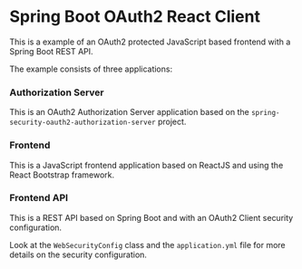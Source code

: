 # Spring Boot OAuth2 React Client

This is a example of an OAuth2 protected JavaScript based frontend with a Spring Boot REST API.

The example consists of three applications:

### Authorization Server
This is an OAuth2 Authorization Server application based on the `spring-security-oauth2-authorization-server` project.

### Frontend
This is a JavaScript frontend application based on ReactJS and using the React Bootstrap framework.

### Frontend API
This is a REST API based on Spring Boot and with an OAuth2 Client security configuration.

Look at the `WebSecurityConfig` class and the `application.yml` file for more details on the security configuration.
